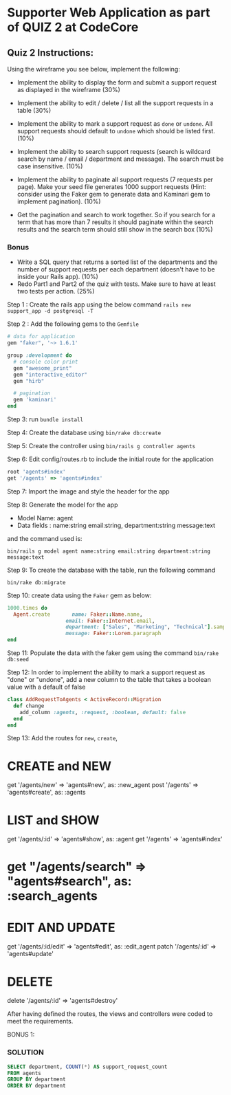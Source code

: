 # Supporter Web Application as part of QUIZ 2 at CodeCore

## Quiz 2 Instructions:

Using the wireframe you see below, implement the following:

* Implement the ability to display the form and submit a support request as displayed in the wireframe (30%)

* Implement the ability to edit / delete / list all the support requests in a table  (30%)

* Implement the ability to mark a support request as `done` or `undone`. All support requests should default to `undone` which should be listed first. (10%)

* Implement the ability to search support requests (search is wildcard search by name / email / department and message). The search must be case insensitive. (10%)

* Implement the ability to paginate all support requests (7 requests per page). Make your seed file generates 1000 support requests (Hint: consider using the Faker gem to generate data and Kaminari gem to implement pagination). (10%)

* Get the pagination and search to work together. So if you search for a term that has more than 7 results it should paginate within the search results and the search term should still show in the search box (10%)

### Bonus

* Write a SQL query that returns a sorted list of the departments and the number of support requests per each department (doesn't have to be inside your Rails app). (10%)
* Redo Part1 and Part2 of the quiz with tests. Make sure to have at least two tests per action. (25%)

Step 1 : Create the rails app using the below command
`rails new support_app -d postgresql -T`

Step 2 : Add the following gems to the `Gemfile`

```ruby
# data for application
gem "faker", '~> 1.6.1'

group :development do
  # console color print
  gem "awesome_print"
  gem "interactive_editor"
  gem "hirb"

  # pagination
  gem 'kaminari'  
end
```

Step 3: run `bundle install`

Step 4: Create the database using `bin/rake db:create`

Step 5: Create the controller using `bin/rails g controller agents`

Step 6: Edit config/routes.rb to include the initial route for the application
```ruby
root 'agents#index'
get '/agents' => 'agents#index'
```

Step 7: Import the image and style the header for the app

Step 8: Generate the model for the app

* Model Name: agent
* Data fields : name:string email:string, department:string message:text

and the command used is:

`bin/rails g model agent name:string email:string department:string message:text`

Step 9: To create the database with the table, run the following command

`bin/rake db:migrate`

Step 10: create data using the `Faker` gem as below:
```ruby
1000.times do
  Agent.create       name: Faker::Name.name,
                   email: Faker::Internet.email,
                   department: ["Sales", "Marketing", "Technical"].sample,
                   message: Faker::Lorem.paragraph
end
```
Step 11: Populate the data with the faker gem using the command `bin/rake db:seed`

Step 12: In order to implement the ability to mark a support request as "done" or "undone", add a new column to the table that takes a boolean value with a default of false
```ruby
class AddRequestToAgents < ActiveRecord::Migration
  def change
    add_column :agents, :request, :boolean, default: false
  end
end
```
Step 13: Add the routes for `new`, `create`,

# CREATE and NEW
get '/agents/new' => 'agents#new', as: :new_agent
post '/agents' => 'agents#create', as: :agents

# LIST and SHOW
get '/agents/:id' => 'agents#show', as: :agent
get '/agents' => 'agents#index'
#

# get "/agents/search" => "agents#search", as: :search_agents
# EDIT AND UPDATE
get '/agents/:id/edit' => 'agents#edit', as: :edit_agent
patch '/agents/:id' => 'agents#update'
#
# DELETE
delete '/agents/:id' => 'agents#destroy'

After having defined the routes, the views and controllers were coded to meet the requirements.

BONUS 1:

### SOLUTION

```SQL
SELECT department, COUNT(*) AS support_request_count
FROM agents
GROUP BY department
ORDER BY department 
```
